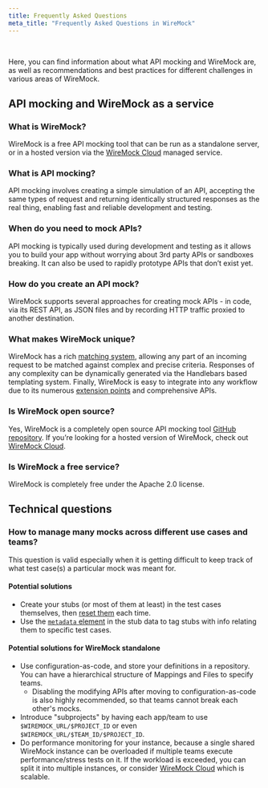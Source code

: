 ```yaml
---
title: Frequently Asked Questions
meta_title: "Frequently Asked Questions in WireMock"
---
```


<br>

Here, you can find information about what API mocking and WireMock are, as well as recommendations and best practices for different challenges in various areas of WireMock.

## API mocking and WireMock as a service

### What is WireMock?

WireMock is a free API mocking tool that can be run as a standalone server, or in a hosted version via the [WireMock Cloud](https://wiremock.io/) managed service.

### What is API mocking?

API mocking involves creating a simple simulation of an API, accepting the same types of request and returning identically structured responses as the real thing,
enabling fast and reliable development and testing.

### When do you need to mock APIs?

API mocking is typically used during development and testing as it allows you to build your app without worrying about 3rd party APIs or sandboxes breaking.
It can also be used to rapidly prototype APIs that don’t exist yet.

### How do you create an API mock?

WireMock supports several approaches for creating mock APIs - in code, via its REST API, as JSON files and by recording HTTP traffic proxied to another destination.

### What makes WireMock unique?

WireMock has a rich [matching system](../request-matching/), allowing any part of an incoming request to be matched against complex and precise criteria.
Responses of any complexity can be dynamically generated via the Handlebars based templating system.
Finally, WireMock is easy to integrate into any workflow due to its numerous [extension points](../extending-wiremock/) and comprehensive APIs.

### Is WireMock open source?

Yes, WireMock is a completely open source API mocking tool [GitHub repository](https://github.com/wiremock/wiremock).
If you’re looking for a hosted version of WireMock, check out [WireMock Cloud](https://wiremock.io/).

### Is WireMock a free service?

WireMock is completely free under the Apache 2.0 license.

## Technical questions

### How to manage many mocks across different use cases and teams?

This question is valid especially when it is getting difficult to keep track of what test case(s) a particular mock was meant for.

#### Potential solutions
- Create your stubs (or most of them at least) in the test cases themselves, then [reset them](../stubbing/#reset) each time.
- Use the [`metadata` element](../extensibility/stub-metadata/) in the stub data to tag stubs with info relating them to specific test cases.

#### Potential solutions for WireMock standalone
- Use configuration-as-code, and store your definitions in a repository. You can have a hierarchical structure of Mappings and Files to specify teams.
    - Disabling the modifying APIs after moving to configuration-as-code is also highly recommended, so that teams cannot break each other's mocks.
- Introduce "subprojects" by having each app/team to use `$WIREMOCK_URL/$PROJECT_ID` or even `$WIREMOCK_URL/$TEAM_ID/$PROJECT_ID`.
- Do performance monitoring for your instance, because a single shared WireMock instance can be overloaded if multiple teams execute performance/stress tests on it.
If the workload is exceeded, you can split it into multiple instances, or consider [WireMock Cloud](https://www.wiremock.io/) which is scalable.
